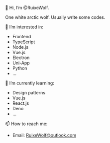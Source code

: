 👋 Hi, I’m @RuixeWolf.

One white arctic wolf. Usually write some codes.

👀 I’m interested in:

- Frontend
- TypeScript
- Node.js
- Vue.js
- Electron
- Uni-App
- Python
- ...

🌱 I’m currently learning:

- Design patterns
- Vue.js
- React.js
- Deno
- ...


📫 How to reach me:

- Email: RuixeWolf@outlook.com

<!---
RuixeWolf/RuixeWolf is a ✨ special ✨ repository because its `README.md` (this file) appears on your GitHub profile.
You can click the Preview link to take a look at your changes.
--->

